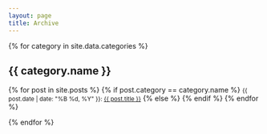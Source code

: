 ```yaml
---
layout: page
title: Archive
---
```


{% for category in site.data.categories %}

## <small><span class="glyphicon glyphicon-{{ category.icon }}" aria-hidden="true"></span></small> {{ category.name }}

  {% for post in site.posts %}
    {% if post.category == category.name %}
  <small>{{ post.date | date: "%B %d, %Y" }}: <a href="{{ post.url }}">{{ post.title }}</a></small>
    {% else %}
    {% endif %}
  {% endfor %}

{% endfor %}
